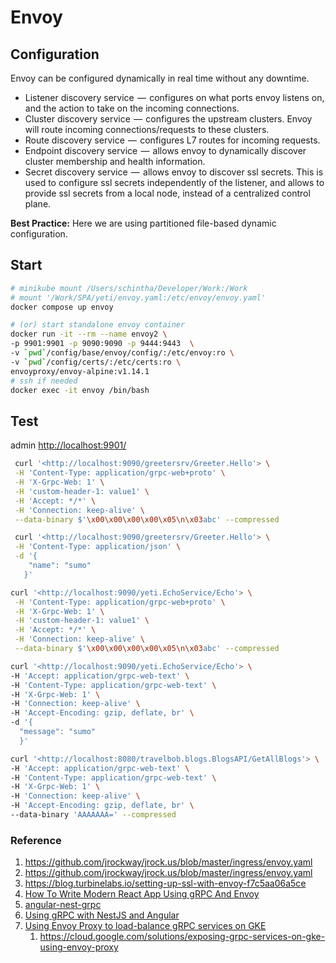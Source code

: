 # Envoy

## Configuration

Envoy can be configured dynamically in real time without any downtime.

- Listener discovery service  —  configures on what ports envoy listens on, and the action to take on the incoming connections.
- Cluster discovery service  —  configures the upstream clusters. Envoy will route incoming connections/requests to these clusters.
- Route discovery service  —  configures L7 routes for incoming requests.
- Endpoint discovery service  —  allows envoy to dynamically discover cluster membership and health information.
- Secret discovery service  —  allows envoy to discover ssl secrets. This is used to configure ssl secrets independently of the listener, and allows to provide ssl secrets from a local node, instead of a centralized control plane.

**Best Practice:** Here we are using partitioned file-based dynamic configuration.

## Start

```bash
# minikube mount /Users/schintha/Developer/Work:/Work
# mount '/Work/SPA/yeti/envoy.yaml:/etc/envoy/envoy.yaml'
docker compose up envoy

# (or) start standalone envoy container
docker run -it --rm --name envoy2 \
-p 9901:9901 -p 9090:9090 -p 9444:9443  \
-v `pwd`/config/base/envoy/config/:/etc/envoy:ro \
-v `pwd`/config/certs/:/etc/certs:ro \
envoyproxy/envoy-alpine:v1.14.1
# ssh if needed
docker exec -it envoy /bin/bash
```

## Test

 admin <http://localhost:9901/>

```bash
 curl '<http://localhost:9090/greetersrv/Greeter.Hello'> \
 -H 'Content-Type: application/grpc-web+proto' \
 -H 'X-Grpc-Web: 1' \
 -H 'custom-header-1: value1' \
 -H 'Accept: */*' \
 -H 'Connection: keep-alive' \
 --data-binary $'\x00\x00\x00\x00\x05\n\x03abc' --compressed

 curl '<http://localhost:9090/greetersrv/Greeter.Hello'> \
 -H 'Content-Type: application/json' \
 -d '{
    "name": "sumo"
   }'

curl '<http://localhost:9090/yeti.EchoService/Echo'> \
 -H 'Content-Type: application/grpc-web+proto' \
 -H 'X-Grpc-Web: 1' \
 -H 'custom-header-1: value1' \
 -H 'Accept: */*' \
 -H 'Connection: keep-alive' \
 --data-binary $'\x00\x00\x00\x00\x05\n\x03abc' --compressed

curl '<http://localhost:9090/yeti.EchoService/Echo'> \
-H 'Accept: application/grpc-web-text' \
-H 'Content-Type: application/grpc-web-text' \
-H 'X-Grpc-Web: 1' \
-H 'Connection: keep-alive' \
-H 'Accept-Encoding: gzip, deflate, br' \
-d '{
  "message": "sumo"
  }'

curl '<http://localhost:8080/travelbob.blogs.BlogsAPI/GetAllBlogs'> \
-H 'Accept: application/grpc-web-text' \
-H 'Content-Type: application/grpc-web-text' \
-H 'X-Grpc-Web: 1' \
-H 'Connection: keep-alive' \
-H 'Accept-Encoding: gzip, deflate, br' \
--data-binary 'AAAAAAA=' --compressed
```

### Reference

1. <https://github.com/jrockway/jrock.us/blob/master/ingress/envoy.yaml>
1. <https://github.com/jrockway/jrock.us/blob/master/ingress/envoy.yaml>
1. <https://blog.turbinelabs.io/setting-up-ssl-with-envoy-f7c5aa06a5ce>
1. [How To Write Modern React App Using gRPC And Envoy](https://medium.com/effective-development/how-to-write-modern-react-app-using-grpc-and-envoy-a9d9a4f2785e)
1. [angular-nest-grpc](https://github.com/kmturley/angular-nest-grpc)
1. [Using gRPC with NestJS and Angular](https://medium.com/creative-technology-concepts-code/using-grpc-with-nestjs-and-angular-b60b444bc3ab)
1. [Using Envoy Proxy to load-balance gRPC services on GKE](https://github.com/GoogleCloudPlatform/grpc-gke-nlb-tutorial)
    1. <https://cloud.google.com/solutions/exposing-grpc-services-on-gke-using-envoy-proxy>
